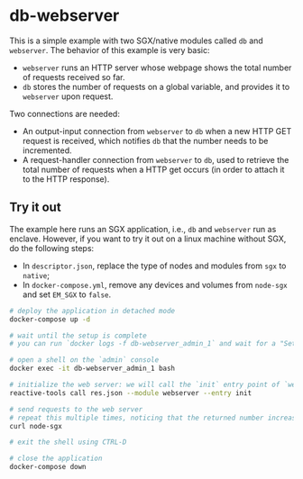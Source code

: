 # db-webserver

This is a simple example with two SGX/native modules called `db` and
`webserver`. The behavior of this example is very basic:

- `webserver` runs an HTTP server whose webpage shows the total number of
  requests received so far.
- `db` stores the number of requests on a global variable, and provides it to
  `webserver` upon request.

Two connections are needed:

- An output-input connection from `webserver` to `db` when a new HTTP GET
  request is received, which notifies `db` that the number needs to be
  incremented.
- A request-handler connection from `webserver` to `db`, used to retrieve the
  total number of requests when a HTTP get occurs (in order to attach it to the
  HTTP response).

## Try it out

The example here runs an SGX application, i.e., `db` and `webserver` run as
enclave. However, if you want to try it out on a linux machine without SGX, do
the following steps:

- In `descriptor.json`, replace the type of nodes and modules
from `sgx` to `native`;
- In `docker-compose.yml`, remove any devices and volumes from `node-sgx` and
  set `EM_SGX` to `false`.

```bash
# deploy the application in detached mode
docker-compose up -d

# wait until the setup is complete
# you can run `docker logs -f db-webserver_admin_1` and wait for a "Setup complete" log

# open a shell on the `admin` console
docker exec -it db-webserver_admin_1 bash

# initialize the web server: we will call the `init` entry point of `webserver`
reactive-tools call res.json --module webserver --entry init

# send requests to the web server
# repeat this multiple times, noticing that the returned number increases each time
curl node-sgx

# exit the shell using CTRL-D

# close the application
docker-compose down
```